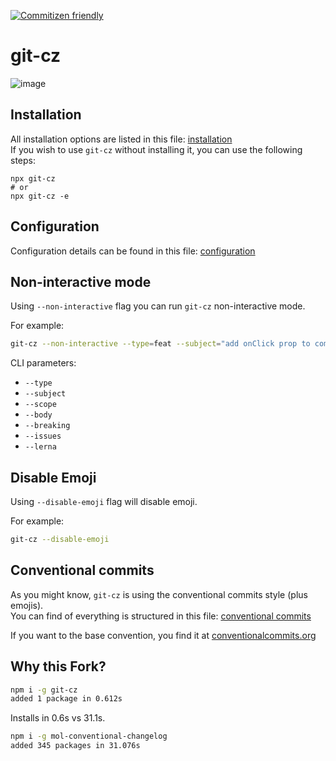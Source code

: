 [![Commitizen friendly](https://img.shields.io/badge/commitizen-friendly-brightgreen.svg)](http://commitizen.github.io/cz-cli/)

# git-cz

![image](https://user-images.githubusercontent.com/9773803/49760520-fa6c6f00-fcc4-11e8-84c4-80727f071487.png)

## Installation

All installation options are listed in this file: [installation](./docs/installation.md)  
If you wish to use `git-cz` without installing it, you can use the following steps:

```shell
npx git-cz
# or
npx git-cz -e
```

## Configuration

Configuration details can be found in this file: [configuration](./docs/configuration.md)

## Non-interactive mode

Using `--non-interactive` flag you can run `git-cz` non-interactive mode.

For example:

```bash
git-cz --non-interactive --type=feat --subject="add onClick prop to component"
```

CLI parameters:

- `--type`
- `--subject`
- `--scope`
- `--body`
- `--breaking`
- `--issues`
- `--lerna`

## Disable Emoji

Using `--disable-emoji` flag will disable emoji.

For example:

```bash
git-cz --disable-emoji
```

## Conventional commits

As you might know, `git-cz` is using the conventional commits style (plus emojis).  
You can find of everything is structured in this file: [conventional commits](./docs/conventional-commits.md)

If you want to the base convention, you find it at [conventionalcommits.org](https://www.conventionalcommits.org/en/v1.0.0/)

## Why this Fork?

```bash
npm i -g git-cz
added 1 package in 0.612s
```

Installs in 0.6s vs 31.1s.

```bash
npm i -g mol-conventional-changelog
added 345 packages in 31.076s
```

